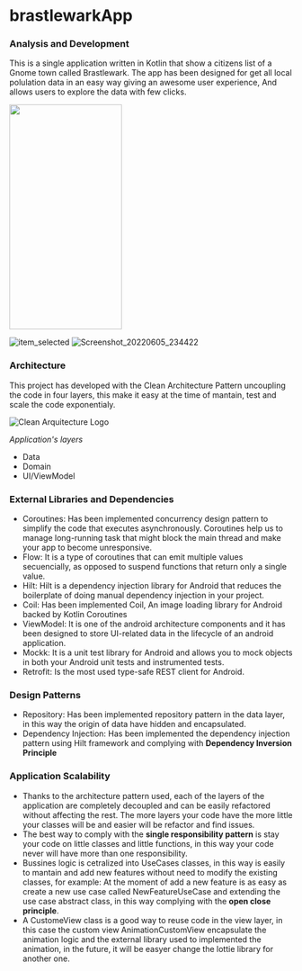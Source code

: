 # brastlewarkApp
### Analysis and Development ### 
This is a single application written in Kotlin that show a citizens list of a Gnome town called Brastlewark. 
The app has been designed for get all local polulation data in an easy way giving an awesome user experience,
And allows users to explore the data with few clicks.

<img src="https://user-images.githubusercontent.com/11722763/172071885-581614f4-b912-4e4f-b854-a050ffd4d20f.png" data-canonical-src="https://user-images.githubusercontent.com/11722763/172071885-581614f4-b912-4e4f-b854-a050ffd4d20f.png" width="200" height="400" />

![item_selected](https://user-images.githubusercontent.com/11722763/172071885-581614f4-b912-4e4f-b854-a050ffd4d20f.png=250x250)
![Screenshot_20220605_234422](https://user-images.githubusercontent.com/11722763/172071892-3105b339-9358-4190-8e25-87ce939ccdc8.png=250x250)


### Architecture ###
This project has developed with the Clean Architecture Pattern uncoupling the code in four layers, this make it easy at the time of mantain, test and scale the code exponentialy.

![Clean Arquitecture Logo](https://res.cloudinary.com/practicaldev/image/fetch/s--T7GIdw6s--/c_limit%2Cf_auto%2Cfl_progressive%2Cq_auto%2Cw_880/https://miro.medium.com/max/1488/1%2AD1EvAeK74Gry46JMZM4oOQ.png "An exemplary image")

*Application's layers*
  * Data
  * Domain
  * UI/ViewModel

### External Libraries and Dependencies ###
 * Coroutines: Has been implemented concurrency design pattern to simplify the code that executes asynchronously. Coroutines help us to manage long-running task that might block the main thread and make your app to become unresponsive.  
 * Flow: It is a type of coroutines that can emit multiple values secuencially, as opposed to suspend functions that return only a single value.
 * Hilt: Hilt is a dependency injection library for Android that reduces the boilerplate of doing manual dependency injection in your project.
 * Coil: Has been implemented Coil, An image loading library for Android backed by Kotlin Coroutines
 * ViewModel: It is one of the android architecture components and it has been designed to store UI-related data in the lifecycle of an android application.
 * Mockk: It is a unit test library for Android and allows you to mock objects in both your Android unit tests and instrumented tests.
 * Retrofit: Is the most used type-safe REST client for Android.
 
 ### Design Patterns ###
  * Repository: Has been implemented repository pattern in the data layer, in this way the origin of data have hidden and encapsulated.
  * Dependency Injection: Has been implemented the dependency injection pattern using Hilt framework and complying with **Dependency Inversion Principle**
 
 ### Application Scalability ###
  * Thanks to the architecture  pattern used, each of the layers of the application are completely decoupled and can be easily refactored without affecting the rest. The more layers your code have the more little your classes will be and easier will be refactor and find issues.
  * The best way to comply with the **single responsibility pattern** is stay your code on little classes and little functions, in this way your code never will have more than one responsibility.
  * Bussines logic is cetralized into UseCases classes, in this way is easily to mantain and add new features without need to modify the existing classes, for example: At the moment of add a new feature is as easy as create a new use case called NewFeatureUseCase and extending the use case abstract class, in this way complying with the **open close principle**.
  * A CustomeView class is a good way to reuse code in the view layer, in this case the custom view AnimationCustomView encapsulate the animation logic and the external library used to implemented the animation, in the future, it will be easyer change the lottie library for another one.
  
